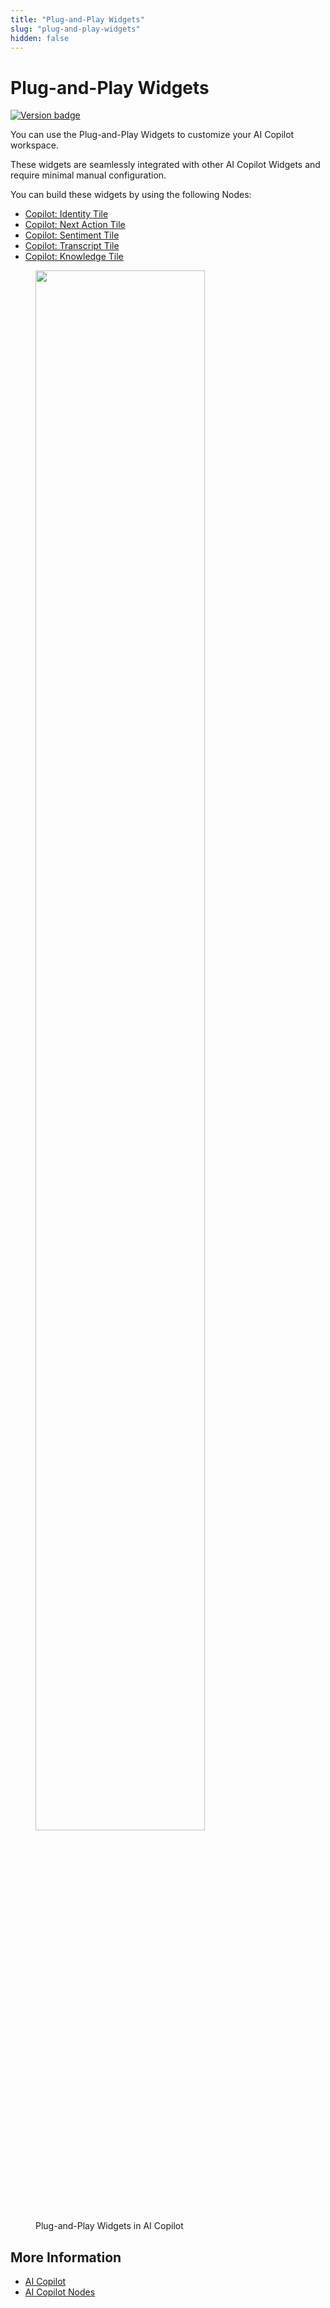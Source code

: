 ```yaml
---
title: "Plug-and-Play Widgets"
slug: "plug-and-play-widgets"
hidden: false
---
```


# Plug-and-Play Widgets

<a href="Added"><img src="https://img.shields.io/badge/Added_in-v4.60-blue" alt="Version badge" /></a>

You can use the Plug-and-Play Widgets to customize your AI Copilot workspace.

These widgets are seamlessly integrated with other AI Copilot Widgets and require minimal manual configuration.

You can build these widgets by using the following Nodes:

- [Copilot: Identity Tile](../ai/build/node-reference/ai-copilot/identity-tile.md)
- [Copilot: Next Action Tile](../ai/build/node-reference/ai-copilot/next-action-tile.md)
- [Copilot: Sentiment Tile](../ai/build/node-reference/ai-copilot/sentiment-tile.md)
- [Copilot: Transcript Tile](../ai/build/node-reference/ai-copilot/transcript-tile.md)
- [Copilot: Knowledge Tile](../ai/build/node-reference/ai-copilot/knowledge-tile.md)

<figure>
  <img class="image-center" src="../../../_assets/ai-copilot/plug-and-play-widgets.png" width="80%"/>
  <figcaption> Plug-and-Play Widgets in AI Copilot</figcaption>
</figure>

## More Information

- [AI Copilot](overview.md)
- [AI Copilot Nodes](../ai/build/node-reference/ai-copilot/overview.md)
